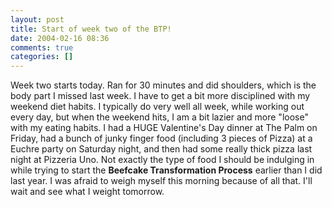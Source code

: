 ```yaml
---
layout: post
title: Start of week two of the BTP!
date: 2004-02-16 08:36
comments: true
categories: []
---
```

Week two starts today. Ran for 30 minutes and did shoulders, which is the body part I missed last week. I have to get a bit more disciplined with my weekend diet habits. I typically do very well all week, while working out every day, but when the weekend hits, I am a bit lazier and more "loose" with my eating habits. I had a HUGE Valentine's Day dinner at The Palm on Friday, had a bunch of junky finger food (including 3 pieces of Pizza) at a Euchre party on Saturday night, and then had some really thick pizza last night at Pizzeria Uno. Not exactly the type of food I should be indulging in while trying to start the <b>Beefcake Transformation Process</b> earlier than I did last year. I was afraid to weigh myself this morning because of all that. I'll wait and see what I weight tomorrow.
